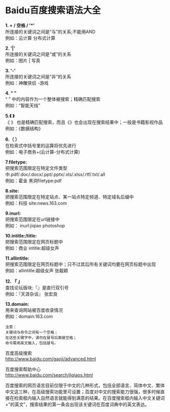 # Baidu百度搜索语法大全

**1. + / 空格 / '*'**  
所连接的关键词之间是“与”的关系;不能用AND  
例如：云计算 分布式计算  

**2. '|'**  
所连接的关键词之间是“或”的关系  
例如：图片 | 写真  

**3. '-'**  
所连接的关键词之间是“非”的关系  
例如：神雕侠侣 -游戏  

**4. “ ”**  
“ ” 中的内容作为一个整体被搜索；精确匹配搜索  
例如：“智能天线”  

**5.《 》**  
《 》 也是精确匹配搜索，而且《》也会出现在搜索结果中；一般是书籍影视作品  
例如：《数据结构》  

**6.（ ）**  
在检索式中括号里的运算将优先进行  
例如：电子商务+(云计算-分布式计算)  

**7.filetype:**  
把搜索范围限定在特定文件类型中.pdf/.doc/.docx/.ppt/.pptx/.xls/.xlsx/.rtf/.txt/.all  
例如：霍金 黑洞filetype:pdf  

**8.site:**  
把搜索范围限定在特定站点、某一站点特定频道、特定域名后缀中  
例如：科技 site:news.163.com  

**9.inurl:**  
把搜索范围限定在url链接中  
例如： inurl:jiqiao photoshop  

**10.intitle:/title:**  
把搜索范围限定在网页标题中  
例如：商业 intitle:超级女声  

**11.allintitle:**  
把搜索范围限定在网页标题中；只不过其后所有关键词均要在网页标题中出现  
例如：allintitle:超级女声 张靓颖  

**12. 『 』**  
查找论坛版块;『』是直行双引号  
例如：『天涯杂谈』 张宏良  

**13.domain:**  
用来查询网站被百度收录情况  
例如：domain:163.com  

~~~
注意：
关键词与命令之间有一个空格；
在这些关键字中，请勿在冒号后面接空格；
命令需用英文输入，包括冒号。
~~~

百度高级搜索  
http://www.baidu.com/gaoji/advanced.html  

百度搜索帮助中心  
http://www.baidu.com/search/jiqiaos.html  

百度搜索的网页语言目前仅限于中文的几种形式，包括全部语言、简体中文、繁体中文这三种，在高级搜索功能里可设置；百度对中文的搜索能力很强，很多时候直接在检索框内输入自然语言就能得到满意的结果。在百度搜索框内输入中文关键词+”的英文”，搜索结果的第一条会出现该关键词在百度词典中的英文表达。